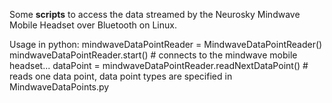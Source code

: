Some **scripts** to access the data streamed by the Neurosky Mindwave Mobile Headset over Bluetooth on Linux.

Usage in python:
mindwaveDataPointReader = MindwaveDataPointReader()
mindwaveDataPointReader.start() # connects to the mindwave mobile headset...
dataPoint = mindwaveDataPointReader.readNextDataPoint() # reads one data point, data point types are specified in  MindwaveDataPoints.py